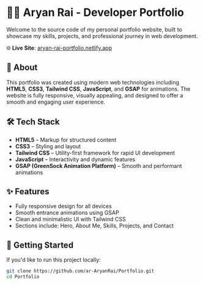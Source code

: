 # 🧑‍💻 Aryan Rai - Developer Portfolio

Welcome to the source code of my personal portfolio website, built to showcase my skills, projects, and professional journey in web development.

🌐 **Live Site**: [aryan-rai-portfolio.netlify.app](https://aryan-rai-portfolio.netlify.app/)

## 📌 About

This portfolio was created using modern web technologies including **HTML5**, **CSS3**, **Tailwind CSS**, **JavaScript**, and **GSAP** for animations. The website is fully responsive, visually appealing, and designed to offer a smooth and engaging user experience.

## 🛠️ Tech Stack

- **HTML5** – Markup for structured content  
- **CSS3** – Styling and layout  
- **Tailwind CSS** – Utility-first framework for rapid UI development  
- **JavaScript** – Interactivity and dynamic features  
- **GSAP (GreenSock Animation Platform)** – Smooth and performant animations  

## ✨ Features

- Fully responsive design for all devices
- Smooth entrance animations using GSAP
- Clean and minimalistic UI with Tailwind CSS
- Sections include: Hero, About Me, Skills, Projects, and Contact

## 🚀 Getting Started

If you'd like to run this project locally:

```bash
git clone https://github.com/ar-AryanRai/Portfolio.git
cd Portfolio
```
